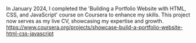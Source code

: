 In January 2024, I completed the 'Building a Portfolio Website with HTML, CSS, and JavaScript' course on Coursera to enhance my skills. This project now serves as my live CV, showcasing my expertise and growth. 
https://www.coursera.org/projects/showcase-build-a-portfolio-website-html-css-javascript 

 
